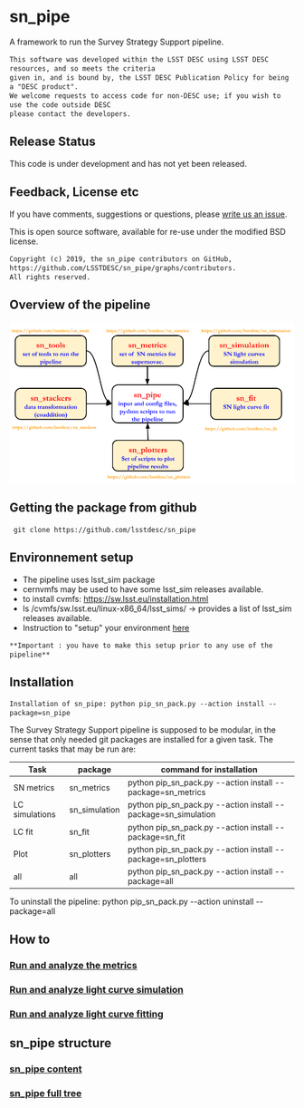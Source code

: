 # sn_pipe

A framework to run the Survey Strategy Support pipeline.

```
This software was developed within the LSST DESC using LSST DESC resources, and so meets the criteria 
given in, and is bound by, the LSST DESC Publication Policy for being a "DESC product". 
We welcome requests to access code for non-DESC use; if you wish to use the code outside DESC 
please contact the developers.

```
## Release Status

This code is under development and has not yet been released.



## Feedback, License etc

If you have comments, suggestions or questions, please [write us an issue](https://github.com/LSSTDESC/sn_pipe/issues).

This is open source software, available for re-use under the modified BSD license.

```
Copyright (c) 2019, the sn_pipe contributors on GitHub, https://github.com/LSSTDESC/sn_pipe/graphs/contributors.
All rights reserved.
```

## Overview of the pipeline

![Image description](docs/sn_pipe_scheme.png)

## Getting the package from github
```
 git clone https://github.com/lsstdesc/sn_pipe
 ```

## Environnement setup 
 - The pipeline uses lsst_sim package
 - cernvmfs may be used to have some lsst_sim releases available.
 - to install cvmfs: https://sw.lsst.eu/installation.html
 - ls /cvmfs/sw.lsst.eu/linux-x86_64/lsst_sims/ -> provides a list of lsst_sim releases available.
 - Instruction to "setup" your environment [here](docs/Gen/usage_setup_release.md)

```
**Important : you have to make this setup prior to any use of the pipeline**
```

## Installation 

```
Installation of sn_pipe: python pip_sn_pack.py --action install --package=sn_pipe
```

The Survey Strategy Support pipeline is supposed to be modular, in the sense that only needed git packages are installed for a given task. The current tasks that may be run are:

| Task | package | command for installation|
|----|----|----|
| SN metrics | sn_metrics | python pip_sn_pack.py --action install --package=sn_metrics |
| LC simulations | sn_simulation|python pip_sn_pack.py --action install --package=sn_simulation |
| LC fit | sn_fit |python pip_sn_pack.py --action install --package=sn_fit |
| Plot | sn_plotters |python pip_sn_pack.py --action install --package=sn_plotters |
|all | all | python pip_sn_pack.py --action install --package=all| 

To uninstall the pipeline: python pip_sn_pack.py --action uninstall --package=all 

## How to

### [Run and analyze the metrics](docs/Metrics/Metrics.md)

### [Run and analyze light curve simulation](docs/Simulation/Simulation.md)

### [Run and analyze light curve fitting](docs/Fit/Fit.md)


## sn_pipe structure

### [sn_pipe content](docs/Gen/sn_pipe.md)

###  [sn_pipe full tree](docs/Gen/sn_pipe_fulltree.md)

##

